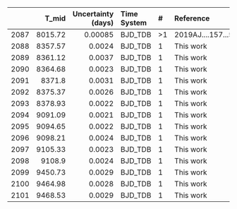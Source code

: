 |      |   T_mid |   Uncertainty (days) | Time System   | #   | Reference           |
|-----:|--------:|---------------------:|:--------------|:----|:--------------------|
| 2087 | 8015.72 |              0.00085 | BJD_TDB       | >1  | 2019AJ....157...55H |
| 2088 | 8357.57 |              0.0024  | BJD_TDB       | 1   | This work           |
| 2089 | 8361.12 |              0.0037  | BJD_TDB       | 1   | This work           |
| 2090 | 8364.68 |              0.0023  | BJD_TDB       | 1   | This work           |
| 2091 | 8371.8  |              0.0031  | BJD_TDB       | 1   | This work           |
| 2092 | 8375.37 |              0.0026  | BJD_TDB       | 1   | This work           |
| 2093 | 8378.93 |              0.0022  | BJD_TDB       | 1   | This work           |
| 2094 | 9091.09 |              0.0021  | BJD_TDB       | 1   | This work           |
| 2095 | 9094.65 |              0.0022  | BJD_TDB       | 1   | This work           |
| 2096 | 9098.21 |              0.0024  | BJD_TDB       | 1   | This work           |
| 2097 | 9105.33 |              0.0023  | BJD_TDB       | 1   | This work           |
| 2098 | 9108.9  |              0.0024  | BJD_TDB       | 1   | This work           |
| 2099 | 9450.73 |              0.0029  | BJD_TDB       | 1   | This work           |
| 2100 | 9464.98 |              0.0028  | BJD_TDB       | 1   | This work           |
| 2101 | 9468.53 |              0.0029  | BJD_TDB       | 1   | This work           |